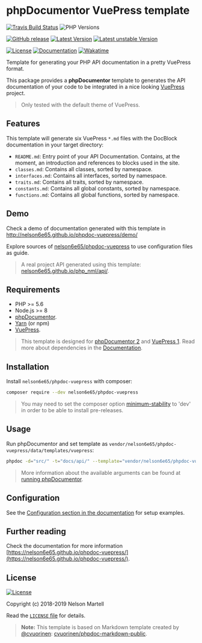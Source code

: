 # phpDocumentor VuePress template
[![Travis Build Status](https://img.shields.io/travis/nelson6e65/phpdoc-vuepress/master.svg?logo=travis)](https://travis-ci.org/nelson6e65/phpdoc-vuepress)
![PHP Versions](https://img.shields.io/travis/php-v/nelson6e65/phpdoc-vuepress.svg)

[![GitHub release](https://img.shields.io/github/tag/nelson6e65/phpdoc-vuepress.svg)](https://github.com/nelson6e65/phpdoc-vuepress/tags)
[![Latest Version](https://img.shields.io/packagist/v/nelson6e65/phpdoc-vuepress.svg?label=stable)](https://packagist.org/packages/nelson6e65/phpdoc-vuepress)
[![Latest unstable Version](https://img.shields.io/packagist/vpre/nelson6e65/phpdoc-vuepress.svg?label=unstable)](https://packagist.org/packages/nelson6e65/phpdoc-vuepress#dev-master)

[![License](https://img.shields.io/github/license/nelson6e65/phpdoc-vuepress.svg)](LICENSE)
[![Documentation](http://img.shields.io/badge/📜-Documentation-lightgrey.svg)](http://nelson6e65.github.io/phpdoc-vuepress)
[![Wakatime](https://wakatime.com/badge/github/nelson6e65/phpdoc-vuepress.svg)](https://wakatime.com/badge/github/nelson6e65/phpdoc-vuepress)


Template for generating your PHP API documentation in a pretty VuePress format.

This package provides a **phpDocumentor** template to generates the API documentation of your code to be integrated in a nice looking [VuePress](https://vuepress.vuejs.org) project.

> Only tested with the default theme of VuePress.

## Features

This template will generate six VuePress `*.md` files with the DocBlock documentation in your target directory:

- `README.md`: Entry point of your API Documentation. Contains, at the moment, an introduction and references to blocks used in the site.
- `classes.md`: Contains all classes, sorted by namespace.
- `interfaces.md`: Contains all interfaces, sorted by namespace.
- `traits.md`: Contains all traits, sorted by namespace.
- `constants.md`: Contains all global constants, sorted by namespace.
- `functions.md`: Contains all global functions, sorted by namespace.


## Demo

Check a demo of documentation generated with this template in http://nelson6e65.github.io/phpdoc-vuepress/demo/

Explore sources of [nelson6e65/phpdoc-vuepress](https://github.com/nelson6e65/phpdoc-vuepress) to use configuration files as guide.

> A real project API generated using this template: [nelson6e65.github.io/php_nml/api/](https://nelson6e65.github.io/php_nml/api/).


## Requirements

- PHP >= 5.6
- Node.js >= 8
- [phpDocumentor](https://www.phpdoc.org/).
- [Yarn](https://yarnpkg.com) (or npm)
- [VuePress](https://vuepress.vuejs.org/).

> This template is designed for [phpDocumentor 2](https://www.phpdoc.org/) and [VuePress 1](https://v0.vuepress.vuejs.org/).
> Read more about dependencies in the [Documentation](https://nelson6e65.github.io/phpdoc-vuepress/guide/getting-started.html).

## Installation

Install `nelson6e65/phpdoc-vuepress` with composer:

```bash
composer require --dev nelson6e65/phpdoc-vuepress
```
 
> You may need to set the composer option [minimum-stability](https://getcomposer.org/doc/04-schema.md#minimum-stability) to 'dev' in order to be able to install pre-releases.


## Usage

Run phpDocumentor and set template as `vendor/nelson6e65/phpdoc-vuepress/data/templates/vuepress`:


```bash
phpdoc -d="src/" -t="docs/api/" --template="vendor/nelson6e65/phpdoc-vuepress/data/templates/vuepress"
```

> More information about the available arguments can be found at [running phpDocumentor](http://www.phpdoc.org/docs/latest/guides/running-phpdocumentor.html).


## Configuration

See the [Configuration section in the documentation](https://nelson6e65.github.io/phpdoc-vuepress/guide/configuration.html) for setup examples.


## Further reading

Check the documentation for more information [https://nelson6e65.github.io/phpdoc-vuepress/](https://nelson6e65.github.io/phpdoc-vuepress/).


## License

[![License](https://img.shields.io/github/license/nelson6e65/phpdoc-vuepress.svg)](LICENSE)

Copyright (c) 2018-2019 Nelson Martell

Read the [`LICENSE` file](LICENSE) for details.

> **Note:** This template is based on Markdown template created by [@cvuorinen](https://github.com/cvuorinen): [cvuorinen/phpdoc-markdown-public](https://github.com/cvuorinen/phpdoc-markdown-public).
